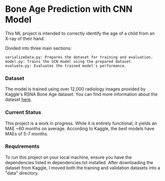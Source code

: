 # Bone Age Prediction with CNN Model

This ML project is intended to correctly identify the age of a child from an X-ray of their hand.

Divided into three main sections:

    serializeData.py: Prepares the dataset for training and evaluation.
    model.py: Trains the SCN model using the prepared dataset.
    evaluate.py: Evaluates the trained model's performance.

### Dataset

The model is trained using over 12,000 radiology images provided by Kaggle's RSNA Bone Age dataset. You can find more information about the dataset [here](https://www.kaggle.com/datasets/kmader/rsna-bone-age/data).

### Current Status

This project is a work in progress. While it is entirely functional, it yields an MAE ~60 months on average. According to Kaggle, the best models have MAEs of 5-7 months.

### Requirements

To run this project on your local machine, ensure you have the dependencies listed in dependencies.txt installed.
After downloading the dataset from Kaggle, I moved both the training and validation datasets into a "data" directory.
